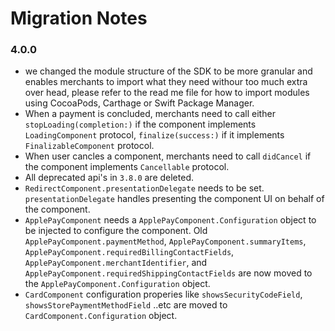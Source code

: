 #  Migration Notes

### 4.0.0

- we changed the module structure of the SDK to be more granular and enables merchants to import what they need withour too much extra over head, please refer to the read me file for how to import modules using CocoaPods, Carthage or Swift Package Manager.
- When a payment is concluded, merchants need to call either `stopLoading(completion:)` if the component implements `LoadingComponent` protocol, `finalize(success:)` if it implements `FinalizableComponent` protocol.
- When user cancles a component,  merchants need to call `didCancel` if the component implements `Cancellable` protocol.
- All deprecated api's in `3.8.0`  are deleted.
- `RedirectComponent.presentationDelegate` needs to be set.  `presentationDelegate` handles presenting the component UI on behalf of the component.
- `ApplePayComponent` needs a `ApplePayComponent.Configuration` object to be injected to configure the component.  Old `ApplePayComponent.paymentMethod`, `ApplePayComponent.summaryItems`, `ApplePayComponent.requiredBillingContactFields`, `ApplePayComponent.merchantIdentifier`, and `ApplePayComponent.requiredShippingContactFields` are now moved to the `ApplePayComponent.Configuration` object.
- `CardComponent` configuration properies like `showsSecurityCodeField`, `showsStorePaymentMethodField` ..etc are moved to `CardComponent.Configuration` object.


